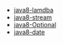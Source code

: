 
- [java8-lamdba](./docs/java8/java8-lamdba.md)
- [java8-stream](./docs/java8/java8-stream.md)
- [java8-Optional](./docs/java8/java8-optional.md)
- [java8-date](./docs/java8/java8-date.md)

